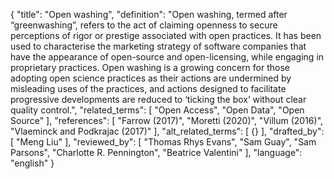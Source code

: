 {
  "title": "Open washing",
  "definition": "Open washing, termed after “greenwashing”, refers to the act of claiming openness to secure perceptions of rigor or prestige associated with open practices. It has been used to characterise the marketing strategy of software companies that have the appearance of open-source and open-licensing, while engaging in proprietary practices. Open washing is a growing concern for those adopting open science practices as their actions are undermined by misleading uses of the practices, and actions designed to facilitate progressive developments are reduced to ‘ticking the box’ without clear quality control.",
  "related_terms": [
    "Open Access",
    "Open Data",
    "Open Source"
  ],
  "references": [
    "Farrow (2017)",
    "Moretti (2020)",
    "Villum (2016)",
    "Vlaeminck and Podkrajac (2017)"
  ],
  "alt_related_terms": [
    {}
  ],
  "drafted_by": [
    "Meng Liu"
  ],
  "reviewed_by": [
    "Thomas Rhys Evans",
    "Sam Guay",
    "Sam Parsons",
    "Charlotte R. Pennington",
    "Beatrice Valentini"
  ],
  "language": "english"
}
